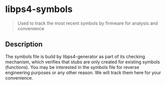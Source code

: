 libps4-symbols
=====

> Used to track the most recent symbols by firmware for analysis and convenience

## Description
The symbols file is build by libps4-generator as part of its checking mechanism, which verifies that stubs are only created for existing symbols (functions). You may be interested in the symbols file for reverse engineering purposes or any other reason. We will track them here for your convenience.
